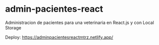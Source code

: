 # admin-pacientes-react
Administracion de pacientes para una veterinaria en React.js y con Local Storage

Deploy: https://adminpacientesreactmtrz.netlify.app/
